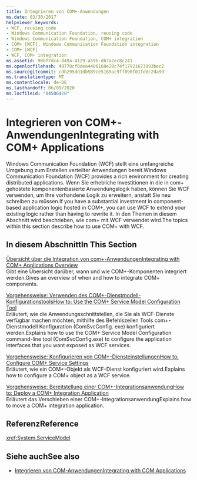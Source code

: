 ```yaml
---
title: Integrieren von COM+-Anwendungen
ms.date: 03/30/2017
helpviewer_keywords:
- WCF, reusing code
- Windows Communication Foundation, reusing code
- Windows Communication Foundation, COM+ integration
- COM+ [WCF], Windows Communication Foundation integration
- COM+ [WCF]
- WCF, COM+ integration
ms.assetid: 98bf7dc4-d49a-4129-a59b-db7a7ec8c241
ms.openlocfilehash: 40778cf0dea4406160e20c74f17921673993bec2
ms.sourcegitcommit: cdb295dd1db589ce5169ac9ff096f01fd0c2da9d
ms.translationtype: MT
ms.contentlocale: de-DE
ms.lasthandoff: 06/09/2020
ms.locfileid: "84586428"
---
```

# <a name="integrating-with-com-applications"></a><span data-ttu-id="e6f07-102">Integrieren von COM+-Anwendungen</span><span class="sxs-lookup"><span data-stu-id="e6f07-102">Integrating with COM+ Applications</span></span>
<span data-ttu-id="e6f07-103">Windows Communication Foundation (WCF) stellt eine umfangreiche Umgebung zum Erstellen verteilter Anwendungen bereit.</span><span class="sxs-lookup"><span data-stu-id="e6f07-103">Windows Communication Foundation (WCF) provides a rich environment for creating distributed applications.</span></span> <span data-ttu-id="e6f07-104">Wenn Sie erhebliche Investitionen in die in com+ gehostete komponentenbasierte Anwendungslogik haben, können Sie WCF verwenden, um Ihre vorhandene Logik zu erweitern, anstatt Sie neu schreiben zu müssen.</span><span class="sxs-lookup"><span data-stu-id="e6f07-104">If you have a substantial investment in component-based application logic hosted in COM+, you can use WCF to extend your existing logic rather than having to rewrite it.</span></span> <span data-ttu-id="e6f07-105">In den Themen in diesem Abschnitt wird beschrieben, wie com+ mit WCF verwendet wird.</span><span class="sxs-lookup"><span data-stu-id="e6f07-105">The topics within this section describe how to use COM+ with WCF.</span></span>  
  
## <a name="in-this-section"></a><span data-ttu-id="e6f07-106">In diesem Abschnitt</span><span class="sxs-lookup"><span data-stu-id="e6f07-106">In This Section</span></span>  
 [<span data-ttu-id="e6f07-107">Übersicht über die Integration von com+-Anwendungen</span><span class="sxs-lookup"><span data-stu-id="e6f07-107">Integrating with COM+ Applications Overview</span></span>](integrating-with-com-plus-applications-overview.md)  
 <span data-ttu-id="e6f07-108">Gibt eine Übersicht darüber, wann und wie COM+-Komponenten integriert werden.</span><span class="sxs-lookup"><span data-stu-id="e6f07-108">Gives an overview of when and how to integrate COM+ components.</span></span>  
  
 [<span data-ttu-id="e6f07-109">Vorgehensweise: Verwenden des COM+-Dienstmodell-Konfigurationstools</span><span class="sxs-lookup"><span data-stu-id="e6f07-109">How to: Use the COM+ Service Model Configuration Tool</span></span>](how-to-use-the-com-service-model-configuration-tool.md)  
 <span data-ttu-id="e6f07-110">Erläutert, wie die Anwendungsschnittstellen, die Sie als WCF-Dienste verfügbar machen möchten, mithilfe des Befehlszeilen Tools com+-Dienstmodell Konfiguration (ComSvcConfig. exe) konfiguriert werden.</span><span class="sxs-lookup"><span data-stu-id="e6f07-110">Explains how to use the COM+ Service Model Configuration command-line tool (ComSvcConfig.exe) to configure the application interfaces that you want exposed as WCF services.</span></span>  
  
 [<span data-ttu-id="e6f07-111">Vorgehensweise: Konfigurieren von COM+-Diensteinstellungen</span><span class="sxs-lookup"><span data-stu-id="e6f07-111">How to: Configure COM+ Service Settings</span></span>](how-to-configure-com-service-settings.md)  
 <span data-ttu-id="e6f07-112">Erläutert, wie ein COM+-Objekt als WCF-Dienst konfiguriert wird.</span><span class="sxs-lookup"><span data-stu-id="e6f07-112">Explains how to configure a COM+ object as a WCF service.</span></span>  
  
 [<span data-ttu-id="e6f07-113">Vorgehensweise: Bereitstellung einer COM+-Integrationsanwendung</span><span class="sxs-lookup"><span data-stu-id="e6f07-113">How to: Deploy a COM+ Integration Application</span></span>](how-to-deploy-a-com-integration-application.md)  
 <span data-ttu-id="e6f07-114">Erläutert das Verschieben einer COM+-Integrationsanwendung</span><span class="sxs-lookup"><span data-stu-id="e6f07-114">Explains how to move a COM+ integration application.</span></span>  
  
## <a name="reference"></a><span data-ttu-id="e6f07-115">Referenz</span><span class="sxs-lookup"><span data-stu-id="e6f07-115">Reference</span></span>  
 <xref:System.ServiceModel>  
  
## <a name="see-also"></a><span data-ttu-id="e6f07-116">Siehe auch</span><span class="sxs-lookup"><span data-stu-id="e6f07-116">See also</span></span>

- [<span data-ttu-id="e6f07-117">Integrieren von COM-Anwendungen</span><span class="sxs-lookup"><span data-stu-id="e6f07-117">Integrating with COM Applications</span></span>](integrating-with-com-applications.md)
